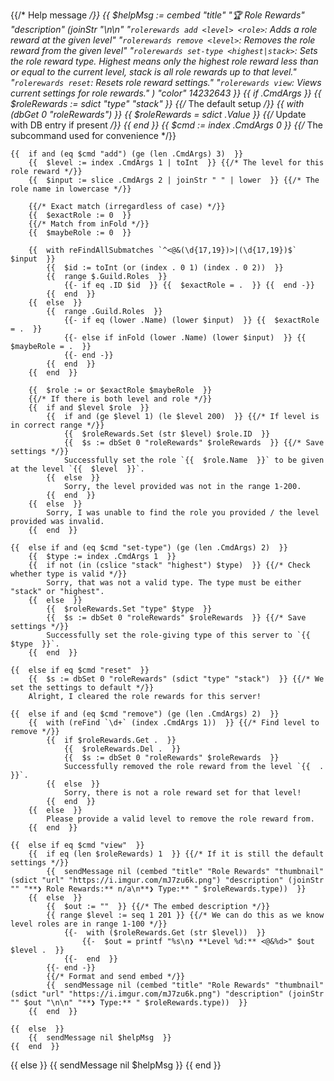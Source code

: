 {{/* Help message */}}
{{  $helpMsg := cembed
	"title" "🏆 Role Rewards"
	"description" (joinStr "\n\n"
		"`rolerewards add <level> <role>`: Adds a role reward at the given level"
		"`rolerewards remove <level>`: Removes the role reward from the given level"
		"`rolerewards set-type <highest|stack>`: Sets the role reward type. Highest means only the highest role reward less than or equal to the current level, stack is all role rewards up to that level."
		"`rolerewards reset`: Resets role reward settings."
		"`rolerewards view`: Views current settings for role rewards."
	)
	"color" 14232643
 }}
{{  if .CmdArgs  }}
	{{  $roleRewards := sdict "type" "stack"  }} {{/* The default setup */}}
	{{  with (dbGet 0 "roleRewards")  }}
		{{  $roleRewards = sdict .Value  }} {{/* Update with DB entry if present */}}
	{{  end  }}
	{{  $cmd := index .CmdArgs 0  }} {{/* The subcommand used for convenience */}}

	{{  if and (eq $cmd "add") (ge (len .CmdArgs) 3)  }}
		{{  $level := index .CmdArgs 1 | toInt  }} {{/* The level for this role reward */}}
		{{  $input := slice .CmdArgs 2 | joinStr " " | lower  }} {{/* The role name in lowercase */}}

		{{/* Exact match (irregardless of case) */}}
		{{  $exactRole := 0  }}
		{{/* Match from inFold */}}
		{{  $maybeRole := 0  }}

		{{  with reFindAllSubmatches `^<@&(\d{17,19})>|(\d{17,19})$` $input  }}
			{{  $id := toInt (or (index . 0 1) (index . 0 2))  }}
			{{  range $.Guild.Roles  }}
				{{- if eq .ID $id  }} {{  $exactRole = .  }} {{  end -}}
			{{  end  }}
		{{  else  }}
			{{  range .Guild.Roles  }}
				{{- if eq (lower .Name) (lower $input)  }} {{  $exactRole = .  }}
				{{- else if inFold (lower .Name) (lower $input)  }} {{  $maybeRole = .  }}
				{{- end -}}
			{{  end  }}
		{{  end  }}

		{{  $role := or $exactRole $maybeRole  }}
		{{/* If there is both level and role */}}
		{{  if and $level $role  }}
			{{  if and (ge $level 1) (le $level 200)  }} {{/* If level is in correct range */}}
				{{  $roleRewards.Set (str $level) $role.ID  }}
				{{  $s := dbSet 0 "roleRewards" $roleRewards  }} {{/* Save settings */}}
				Successfully set the role `{{  $role.Name  }}` to be given at the level `{{  $level  }}`.
			{{  else  }}
				Sorry, the level provided was not in the range 1-200.
			{{  end  }}
		{{  else  }}
			Sorry, I was unable to find the role you provided / the level provided was invalid.
		{{  end  }}

	{{  else if and (eq $cmd "set-type") (ge (len .CmdArgs) 2)  }}
		{{  $type := index .CmdArgs 1  }}
		{{  if not (in (cslice "stack" "highest") $type)  }} {{/* Check whether type is valid */}}
			Sorry, that was not a valid type. The type must be either "stack" or "highest".
		{{  else  }}
			{{  $roleRewards.Set "type" $type  }}
			{{  $s := dbSet 0 "roleRewards" $roleRewards  }} {{/* Save settings */}}
			Successfully set the role-giving type of this server to `{{  $type  }}`.
		{{  end  }}

	{{  else if eq $cmd "reset"  }}
		{{  $s := dbSet 0 "roleRewards" (sdict "type" "stack")  }} {{/* We set the settings to default */}}
		Alright, I cleared the role rewards for this server!

	{{  else if and (eq $cmd "remove") (ge (len .CmdArgs) 2)  }}
		{{  with (reFind `\d+` (index .CmdArgs 1))  }} {{/* Find level to remove */}}
			{{  if $roleRewards.Get .  }}
				{{  $roleRewards.Del .  }}
				{{  $s := dbSet 0 "roleRewards" $roleRewards  }}
				Successfully removed the role reward from the level `{{  .  }}`.
			{{  else  }}
				Sorry, there is not a role reward set for that level!
			{{  end  }}
		{{  else  }}
			Please provide a valid level to remove the role reward from.
		{{  end  }}

	{{  else if eq $cmd "view"  }}
		{{  if eq (len $roleRewards) 1  }} {{/* If it is still the default settings */}}
			{{  sendMessage nil (cembed "title" "Role Rewards" "thumbnail" (sdict "url" "https://i.imgur.com/mJ7zu6k.png") "description" (joinStr "" "**❯ Role Rewards:** n/a\n**❯ Type:** " $roleRewards.type))  }}
		{{  else  }}
			{{  $out := ""  }} {{/* The embed description */}}
			{{ range $level := seq 1 201 }} {{/* We can do this as we know level roles are in range 1-100 */}}
				{{-  with ($roleRewards.Get (str $level))  }}
					{{-  $out = printf "%s\n❯ **Level %d:** <@&%d>" $out $level .  }}
				{{-  end  }}
			{{- end -}}
			{{/* Format and send embed */}}
			{{  sendMessage nil (cembed "title" "Role Rewards" "thumbnail" (sdict "url" "https://i.imgur.com/mJ7zu6k.png") "description" (joinStr "" $out "\n\n" "**❯ Type:** " $roleRewards.type))  }}
		{{  end  }}

	{{  else  }}
		{{  sendMessage nil $helpMsg  }}
	{{  end  }}
{{  else  }}
	{{  sendMessage nil $helpMsg  }}
{{  end  }}
